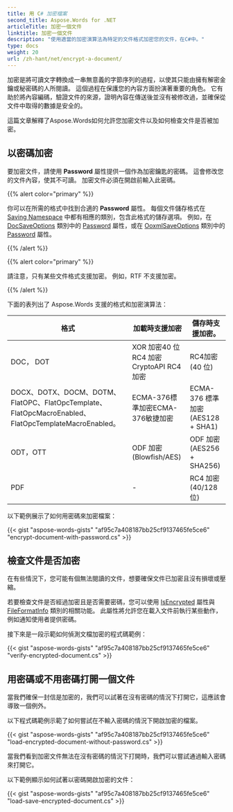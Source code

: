 ```yaml
---
title: 用 C# 加密檔案
second_title: Aspose.Words for .NET
articleTitle: 加密一個文件
linktitle: 加密一個文件
description: "使用適當的加密演算法為特定的文件格式加密您的文件，在C#中。"
type: docs
weight: 20
url: /zh-hant/net/encrypt-a-document/
---
```


加密是將可讀文字轉換成一串無意義的字節序列的過程，以使其只能由擁有解密金鑰或秘密碼的人所閱讀。 這個過程在保護您的內容方面扮演著重要的角色。 它有助於將內容編碼，驗證文件的來源，證明內容在傳送後並沒有被修改過，並確保從文件中取得的數據是安全的。

這篇文章解釋了Aspose.Words如何允許您加密文件以及如何檢查文件是否被加密。

## 以密碼加密

要加密文件，請使用 **Password** 屬性提供一個作為加密鑰匙的密碼。 這會修改您的文件內容，使其不可讀。 加密文件必須在開啟前輸入此密碼。

{{% alert color="primary" %}}

你可以在所需的格式中找到合適的 **Password** 屬性。 每個文件儲存格式在 [Saving Namespace](https://reference.aspose.com/words/net/aspose.words.saving/) 中都有相應的類別，包含此格式的儲存選項。 例如，在 [DocSaveOptions](https://reference.aspose.com/words/net/aspose.words.saving/docsaveoptions/) 類別中的 [Password](https://reference.aspose.com/words/net/aspose.words.saving/docsaveoptions/password/) 屬性，或在 [OoxmlSaveOptions](https://reference.aspose.com/words/net/aspose.words.saving/ooxmlsaveoptions/) 類別中的 [Password](https://reference.aspose.com/words/net/aspose.words.saving/ooxmlsaveoptions/password/) 屬性。

{{% /alert %}}

{{% alert color="primary" %}}

請注意，只有某些文件格式支援加密。 例如，RTF 不支援加密。

{{% /alert %}}

下面的表列出了 Aspose.Words 支援的格式和加密演算法：

| 格式 | 加載時支援加密 | 儲存時支援加密。 |
| ------------------------------------------------------------ | ----------------------------------------------------------- | -------------------------------------------- |
| DOC， DOT | XOR 加密40 位 RC4 加密CryptoAPI RC4 加密 | RC4加密 (40 位) |
| DOCX、DOTX、DOCM、DOTM、FlatOPC、FlatOpcTemplate、FlatOpcMacroEnabled、FlatOpcTemplateMacroEnabled。 | ECMA-376標準加密ECMA-376敏捷加密 | ECMA-376 標準加密 (AES128 + SHA1) |
| ODT，OTT | ODF 加密 (Blowfish/AES) | ODF 加密 (AES256 + SHA256) |
| PDF | - | RC4 加密 (40/128 位) |

以下範例展示了如何用密碼來加密檔案：

{{< gist "aspose-words-gists" "af95c7a408187bb25cf9137465fe5ce6" "encrypt-document-with-password.cs" >}}

## 檢查文件是否加密

在有些情況下，您可能有個無法閱讀的文件，想要確保文件已加密且沒有損壞或壓縮。

若要檢查文件是否經過加密且是否需要密碼，您可以使用 [IsEncrypted](https://reference.aspose.com/words/net/aspose.words/fileformatinfo/isencrypted/) 屬性與 [FileFormatInfo](https://reference.aspose.com/words/net/aspose.words/fileformatinfo/) 類別的相關功能。 此屬性將允許您在載入文件前執行某些動作，例如通知使用者提供密碼。

接下來是一段示範如何偵測文檔加密的程式碼範例：

{{< gist "aspose-words-gists" "af95c7a408187bb25cf9137465fe5ce6" "verify-encrypted-document.cs" >}}

## 用密碼或不用密碼打開一個文件

當我們確保一封信是加密的，我們可以試著在沒有密碼的情況下打開它，這應該會導致一個例外。

以下程式碼範例示範了如何嘗試在不輸入密碼的情況下開啟加密的檔案。

{{< gist "aspose-words-gists" "af95c7a408187bb25cf9137465fe5ce6" "load-encrypted-document-without-password.cs" >}}

當我們看到加密文件無法在沒有密碼的情況下打開時，我們可以嘗試通過輸入密碼來打開它。

以下範例顯示如何試著以密碼開啟加密的文件：

{{< gist "aspose-words-gists" "af95c7a408187bb25cf9137465fe5ce6" "load-save-encrypted-document.cs" >}}
